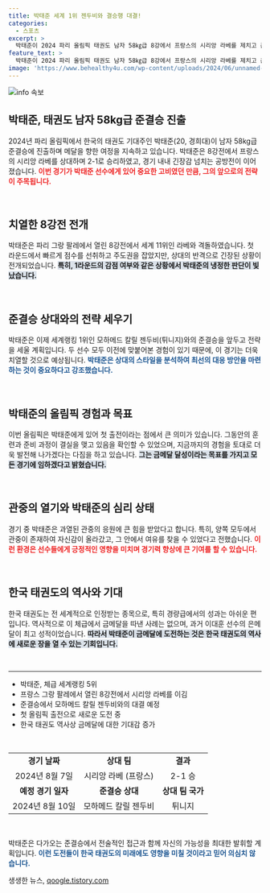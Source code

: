 ```yaml
---
title: 박태준 세계 1위 젠두비와 결승행 대결!
categories:
  - 스포츠
excerpt: >
  박태준이 2024 파리 올림픽 태권도 남자 58㎏급 8강에서 프랑스의 시리앙 라베를 제치고 준결승에 진출! 긴장감 넘치는 경기 끝에 메달 가능성을 이어간 청년, 그의 다음 상대는 세계 1위 젠두비. 과연 금메달의 꿈은 실현될까?
feature_text: >
  박태준이 2024 파리 올림픽 태권도 남자 58㎏급 8강에서 프랑스의 시리앙 라베를 제치고 준결승에 진출! 긴장감 넘치는 경기 끝에 메달 가능성을 이어간 청년, 그의 다음 상대는 세계 1위 젠두비. 과연 금메달의 꿈은 실현될까?
image: 'https://www.behealthy4u.com/wp-content/uploads/2024/06/unnamed-file.png'
---
```


<p><img src="https://www.behealthy4u.com/wp-content/uploads/2024/06/unnamed-file.png" alt="info 속보" /></p>

<h2 data-ke-size="size26">박태준, 태권도 남자 58kg급 준결승 진출</h2>

<p data-ke-size="size16">2024년 파리 올림픽에서 한국의 태권도 기대주인 박태준(20, 경희대)이 남자 58kg급 준결승에 진출하며 메달을 향한 여정을 지속하고 있습니다. 박태준은 8강전에서 프랑스의 시리앙 라베를 상대하며 2-1로 승리하였고, 경기 내내 긴장감 넘치는 공방전이 이어졌습니다. <b><span style="color: #ee2323;">이번 경기가 박태준 선수에게 있어 중요한 고비였던 만큼, 그의 앞으로의 전략이 주목됩니다.</span></b></p>

<p data-ke-size="size16">&nbsp;</p>

<h2 data-ke-size="size26">치열한 8강전 전개</h2>

<p data-ke-size="size16">박태준은 파리 그랑 팔레에서 열린 8강전에서 세계 11위인 라베와 격돌하였습니다. 첫 라운드에서 빠르게 점수를 선취하고 주도권을 잡았지만, 상대의 반격으로 긴장된 상황이 전개되었습니다. <b><span style="background-color: #21538527;">특히, 1라운드의 감점 여부와 같은 상황에서 박태준의 냉정한 판단이 빛났습니다.</span></b></p>

<p data-ke-size="size16">&nbsp;</p>

<h2 data-ke-size="size26">준결승 상대와의 전략 세우기</h2>

<p data-ke-size="size16">박태준은 이제 세계랭킹 1위인 모하메드 칼릴 젠두비(튀니지)와의 준결승을 앞두고 전략을 세울 계획입니다. 두 선수 모두 이전에 맞붙어본 경험이 있기 때문에, 이 경기는 더욱 치열할 것으로 예상됩니다. <b><span style="color: #1a5490;">박태준은 상대의 스타일을 분석하여 최선의 대응 방안을 마련하는 것이 중요하다고 강조했습니다.</span></b></p>

<p data-ke-size="size16">&nbsp;</p>

<h2 data-ke-size="size26">박태준의 올림픽 경험과 목표</h2>

<p data-ke-size="size16">이번 올림픽은 박태준에게 있어 첫 출전이라는 점에서 큰 의미가 있습니다. 그동안의 훈련과 준비 과정이 결실을 맺고 있음을 확인할 수 있었으며, 지금까지의 경험을 토대로 더욱 발전해 나가겠다는 다짐을 하고 있습니다. <b><span style="background-color: #21538527;">그는 금메달 달성이라는 목표를 가지고 모든 경기에 임하겠다고 밝혔습니다.</span></b></p>

<p data-ke-size="size16">&nbsp;</p>

<h2 data-ke-size="size26">관중의 열기와 박태준의 심리 상태</h2>

<p data-ke-size="size16">경기 중 박태준은 과열된 관중의 응원에 큰 힘을 받았다고 합니다. 특히, 양쪽 모두에서 관중이 존재하여 자신감이 올라갔고, 그 안에서 여유를 찾을 수 있었다고 전했습니다. <b><span style="color: #ee2323;">이런 환경은 선수들에게 긍정적인 영향을 미치며 경기력 향상에 큰 기여를 할 수 있습니다.</span></b></p>

<p data-ke-size="size16">&nbsp;</p>

<h2 data-ke-size="size26">한국 태권도의 역사와 기대</h2>

<p data-ke-size="size16">한국 태권도는 전 세계적으로 인정받는 종목으로, 특히 경량급에서의 성과는 아쉬운 편입니다. 역사적으로 이 체급에서 금메달을 따낸 사례는 없으며, 과거 이대훈 선수의 은메달이 최고 성적이었습니다. <b><span style="background-color: #21538527;">따라서 박태준이 금메달에 도전하는 것은 한국 태권도의 역사에 새로운 장을 열 수 있는 기회입니다.</span></b></p>

<p data-ke-size="size16">&nbsp;</p>

<hr>

<ul>
<li>박태준, 체급 세계랭킹 5위</li>
<li>프랑스 그랑 팔레에서 열린 8강전에서 시리앙 라베를 이김</li>
<li>준결승에서 모하메드 칼릴 젠두비와의 대결 예정</li>
<li>첫 올림픽 출전으로 새로운 도전 중</li>
<li>한국 태권도 역사상 금메달에 대한 기대감 증가</li>
</ul>

<p data-ke-size="size16">&nbsp;</p>

<table style="width: 100%; border-collapse: collapse;">
  <tr>
    <td style="text-align: center; height: 17px;"><b>경기 날짜</b></td>
    <td style="text-align: center; height: 17px;"><b>상대 팀</b></td>
    <td style="text-align: center; height: 17px;"><b>결과</b></td>
  </tr>
  <tr>
    <td style="text-align: center; height: 17px;">2024년 8월 7일</td>
    <td style="text-align: center; height: 17px;">시리앙 라베 (프랑스)</td>
    <td style="text-align: center; height: 17px;">2-1 승</td>
  </tr>
  <tr>
    <td style="text-align: center; height: 17px;"><b>예정 경기 일자</b></td>
    <td style="text-align: center; height: 17px;"><b>준결승 상대</b></td>
    <td style="text-align: center; height: 17px;"><b>상대 팀 국가</b></td>
  </tr>
  <tr>
    <td style="text-align: center; height: 17px;">2024년 8월 10일</td>
    <td style="text-align: center; height: 17px;">모하메드 칼릴 젠두비</td>
    <td style="text-align: center; height: 17px;">튀니지</td>
  </tr>
</table>

<p data-ke-size="size16">&nbsp;</p>

<p data-ke-size="size16">박태준은 다가오는 준결승에서 전술적인 접근과 함께 자신의 가능성을 최대한 발휘할 계획입니다. <b><span style="color: #1a5490;">이런 도전들이 한국 태권도의 미래에도 영향을 미칠 것이라고 믿어 의심치 않습니다.</span></b></p>
생생한 뉴스, <a href="https://qoogle.tistory.com" rel="dofollow">qoogle.tistory.com</a>


